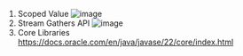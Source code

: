 1. Scoped Value
![image](https://github.com/user-attachments/assets/ffe7cbc6-ba1e-4d73-b041-e425819cd3f7)
2. Stream Gathers API
![image](https://github.com/user-attachments/assets/cb0f96a8-3f14-418a-8916-b46d4f3ad408)
3. Core Libraries
 https://docs.oracle.com/en/java/javase/22/core/index.html

   
